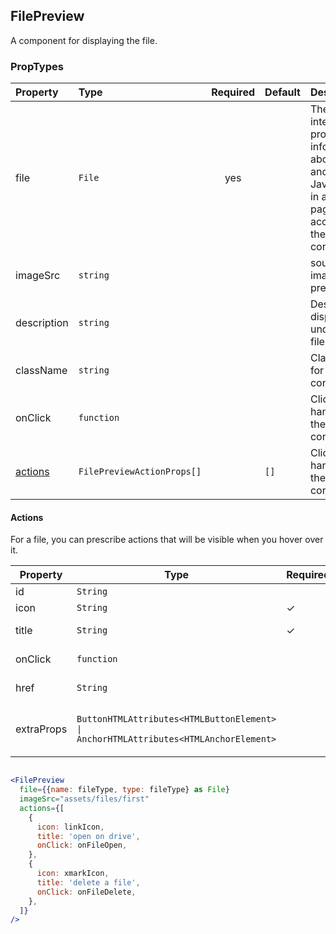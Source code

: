 ## FilePreview

A component for displaying the file.

### PropTypes

| Property            | Type                       | Required | Default | Description                                                                                                      |
| :------------------ | :------------------------- | :------: | :------ | :--------------------------------------------------------------------------------------------------------------- |
| file                | `File`                     |   yes    |         | The File interface provides information about files and allows JavaScript in a web page to access their content. |
| imageSrc            | `string`                   |          |         | source for image preview                                                                                         |
| description         | `string`                   |          |         | Description displayed under the file name                                                                        |
| className           | `string`                   |          |         | Class name for the file container                                                                                |
| onClick             | `function`                 |          |         | Click handler for the file container                                                                             |
| [actions](#actions) | `FilePreviewActionProps[]` |          | `[]`    | Click handler for the file container                                                                             |

#### Actions

For a file, you can prescribe actions that will be visible when you hover over it.

| Property   | Type                                                                                 | Required | Default | Description                    |
| ---------- | ------------------------------------------------------------------------------------ | -------- | ------- | ------------------------------ |
| id         | `String`                                                                             |          |         | Action id                      |
| icon       | `String`                                                                             | ✓        |         | Action icon                    |
| title      | `String`                                                                             | ✓        |         | Action hint on hover           |
| onClick    | `function`                                                                           |          |         | Action click handler           |
| href       | `String`                                                                             |          |         | Action button href             |
| extraProps | `ButtonHTMLAttributes<HTMLButtonElement> \| AnchorHTMLAttributes<HTMLAnchorElement>` |          |         | Additional action button props |

```jsx

<FilePreview
  file={{name: fileType, type: fileType} as File}
  imageSrc="assets/files/first"
  actions={[
    {
      icon: linkIcon,
      title: 'open on drive',
      onClick: onFileOpen,
    },
    {
      icon: xmarkIcon,
      title: 'delete a file',
      onClick: onFileDelete,
    },
  ]}
/>
```
